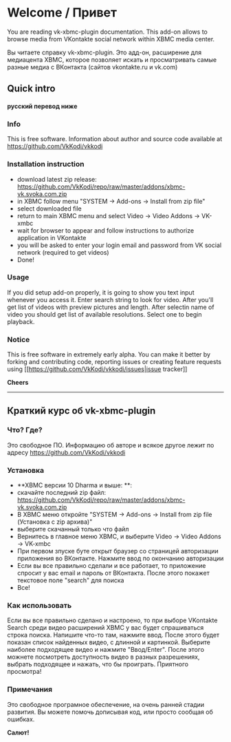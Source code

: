 # Welcome / Привет

You are reading vk-xbmc-plugin documentation.
This add-on allows to browse media from VKontakte social network within XBMC media center.


Вы читаете справку vk-xbmc-plugin.
Это адд-он, расширение для медиацента XBMC, которое позволяет искать и просматривать самые разные медиа с ВКонтакта (сайтов vkontakte.ru и vk.com)


## Quick intro
#### русский перевод ниже

### Info
This is free software. Information about author and source code available at https://github.com/VkKodi/vkkodi

### Installation instruction

* download latest zip release: https://github.com/VkKodi/repo/raw/master/addons/xbmc-vk.svoka.com.zip
* in XBMC follow menu "SYSTEM -> Add-ons -> Install from zip file"
* select downloaded file
* return to main XBMC menu and select Video -> Video Addons -> VK-xmbc
* wait for browser to appear and follow instructions to authorize application in VKontakte
* you will be asked to enter your login email and password from VK social network (required to get videos)
* Done!

### Usage
If you did setup add-on properly, it is going to show you text input whenever you access it. Enter search string to look for video.
After you'll get list of videos with preview pictures and length. After selectin name of video you should get list of available resolutions. Select one to begin playback.

### Notice
This is free software in extremely early alpha. You can make it better by forking and contributing code, reporting issues or creating feature requests using [[https://github.com/VkKodi/vkkodi/issues|issue tracker]]

**Cheers**

----

## Краткий курс об vk-xbmc-plugin

### Что? Где?
Это свободное ПО. Информацию об авторе и всякое другое лежит по адресу https://github.com/VkKodi/vkkodi

### Установка
* **XBMC версии 10 Dharma и выше: **:
* скачайте последний zip файл: https://github.com/VkKodi/repo/raw/master/addons/xbmc-vk.svoka.com.zip
* В XBMC меню откройте "SYSTEM -> Add-ons -> Install from zip file (Установка с zip архива)"
* выберите скачанный только что файл
* Вернитесь в главное меню XBMC, и выберите  Video -> Video Addons -> VK-xmbc
* При первом зпуске буте открыт браузер со страницей авторизации приложения во ВКонтакте. Нажмите ввод по окончанию авторизации
* Если вы все правильно сделали и все работает, то приложение спросит у вас email и пароль от ВКонтакта. После этого покажет текстовое поле "search" для поиска
* Все!

### Как использовать
Если вы все правильно сделано и настроено, то при выборе VKontakte Search среди видео расширений XBMC у вас будет спрашиваться строка поиска. Напишите что-то там, нажмите ввод. После этого будет показан список найденных видео, с длинной и картинкой. Выберите наиболее подходящее видео и нажмите "Ввод/Enter". После этого можнете посмотреть доступность видео в разных разрешениях, выбрать подходящее и нажать, что бы проиграть.
Приятного просмотра!

### Примечания
Это свободное програмное обеспечение, на очень ранней стадии развития. Вы можете помочь дописывая код, или просто сообщая об ошибках.

**Салют!**

